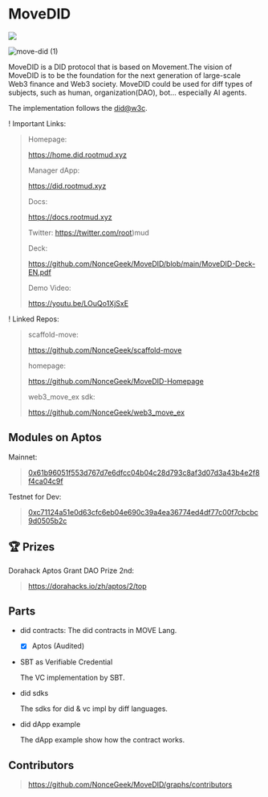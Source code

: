 # MoveDID

[![](https://img.shields.io/endpoint?url=https%3A%2F%2Fraw.githubusercontent.com%2Fmovebit%2Fmaterials%2Fmain%2Fshields.json)](https://github.com/NonceGeek/MoveDID/blob/main/MoveDID-Audit-Report.pdf)

![move-did (1)](https://p.ipic.vip/azpoeq.png)

MoveDID is a DID protocol that is based on Movement.The vision of MoveDID is to be the foundation for the next generation of large-scale Web3 finance and Web3 society. MoveDID could be used for diff types of subjects, such as human, organization(DAO), bot... especially AI agents.
 
The implementation follows the [did@w3c](https://www.w3.org/TR/did-core/).

! Important Links:

> Homepage:
>
> https://home.did.rootmud.xyz
>
> Manager dApp:
>
> https://did.rootmud.xyz
>
> Docs:
>
> https://docs.rootmud.xyz
>
> Twitter:
> https://twitter.com/root)mud
>
> Deck:
>
> https://github.com/NonceGeek/MoveDID/blob/main/MoveDID-Deck-EN.pdf
>
> Demo Video:
>
> https://youtu.be/LOuQo1XjSxE

! Linked Repos:

> scaffold-move:
> 
> https://github.com/NonceGeek/scaffold-move
>
> homepage:
>
> https://github.com/NonceGeek/MoveDID-Homepage
>
> web3_move_ex sdk:
>
> https://github.com/NonceGeek/web3_move_ex

##  Modules on Aptos

Mainnet:

> [0x61b96051f553d767d7e6dfcc04b04c28d793c8af3d07d3a43b4e2f8f4ca04c9f](https://explorer.aptoslabs.com/account/0x61b96051f553d767d7e6dfcc04b04c28d793c8af3d07d3a43b4e2f8f4ca04c9f/modules?network=mainnet)

Testnet for Dev: 

> [0xc71124a51e0d63cfc6eb04e690c39a4ea36774ed4df77c00f7cbcbc9d0505b2c](https://explorer.aptoslabs.com/account/0xc71124a51e0d63cfc6eb04e690c39a4ea36774ed4df77c00f7cbcbc9d0505b2c/modules?network=testnet)

## 🏆 Prizes

Dorahack Aptos Grant DAO Prize 2nd: 

> https://dorahacks.io/zh/aptos/2/top

## Parts

* did contracts:
  The did contracts in MOVE Lang.

  * [x] Aptos (Audited)

* SBT as Verifiable Credential

  The VC implementation by SBT.

* did sdks

  The sdks for did & vc impl by diff languages.
  
* did dApp example
  
  The dApp example show how the contract works.

## Contributors

> https://github.com/NonceGeek/MoveDID/graphs/contributors
